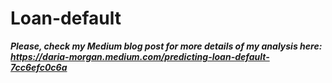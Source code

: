 # Loan-default
**_Please, check my Medium blog post for more details of my analysis here: https://daria-morgan.medium.com/predicting-loan-default-7cc6efc0c6a_**
